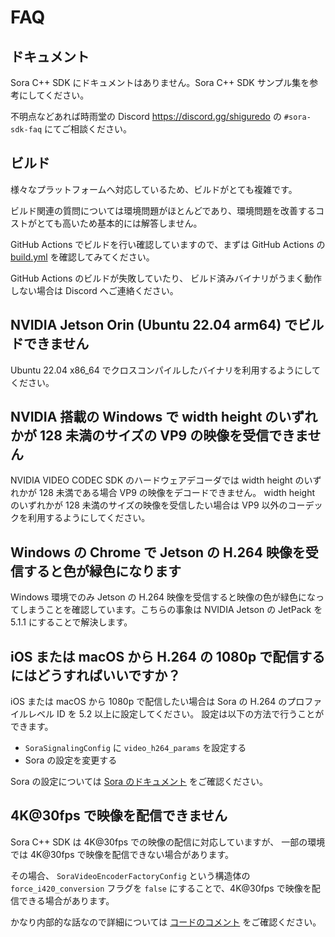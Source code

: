 # FAQ

## ドキュメント

Sora C++ SDK にドキュメントはありません。Sora C++ SDK サンプル集を参考にしてください。

不明点などあれば時雨堂の Discord <https://discord.gg/shiguredo> の `#sora-sdk-faq` にてご相談ください。

## ビルド

様々なプラットフォームへ対応しているため、ビルドがとても複雑です。

ビルド関連の質問については環境問題がほとんどであり、環境問題を改善するコストがとても高いため基本的には解答しません。

GitHub Actions でビルドを行い確認していますので、まずは GitHub Actions の [build.yml](https://github.com/shiguredo/sora-cpp-sdk/blob/develop/.github/workflows/build.yml) を確認してみてください。

GitHub Actions のビルドが失敗していたり、
ビルド済みバイナリがうまく動作しない場合は Discord へご連絡ください。

## NVIDIA Jetson Orin (Ubuntu 22.04 arm64) でビルドできません

Ubuntu 22.04 x86_64 でクロスコンパイルしたバイナリを利用するようにしてください。

## NVIDIA 搭載の Windows で width height のいずれかが 128 未満のサイズの VP9 の映像を受信できません

NVIDIA VIDEO CODEC SDK のハードウェアデコーダでは width height のいずれかが 128 未満である場合 VP9 の映像をデコードできません。 width height のいずれかが 128 未満のサイズの映像を受信したい場合は VP9 以外のコーデックを利用するようにしてください。

## Windows の Chrome で Jetson の H.264 映像を受信すると色が緑色になります

Windows 環境でのみ Jetson の H.264 映像を受信すると映像の色が緑色になってしまうことを確認しています。こちらの事象は NVIDIA Jetson の JetPack を 5.1.1 にすることで解決します。

## iOS または macOS から H.264 の 1080p で配信するにはどうすればいいですか？

iOS または macOS から 1080p で配信したい場合は Sora の H.264 のプロファイルレベル ID を 5.2 以上に設定してください。
設定は以下の方法で行うことができます。

- `SoraSignalingConfig` に `video_h264_params` を設定する
- Sora の設定を変更する

Sora の設定については [Sora のドキュメント](https://sora-doc.shiguredo.jp/SORA_CONF#1581db) をご確認ください。

## 4K@30fps で映像を配信できません

Sora C++ SDK は 4K@30fps での映像の配信に対応していますが、
一部の環境では 4K@30fps で映像を配信できない場合があります。

その場合、 `SoraVideoEncoderFactoryConfig` という構造体の `force_i420_conversion` フラグを `false` にすることで、4K@30fps で映像を配信できる場合があります。

かなり内部的な話なので詳細については [コードのコメント](https://github.com/shiguredo/sora-cpp-sdk/blob/c29d3d6ec721ddc3d625275296506750a63460d4/include/sora/sora_video_encoder_factory.h#L59-L73) をご確認ください。
